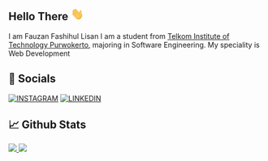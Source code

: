 ## Hello There <img src="https://raw.githubusercontent.com/ABSphreak/ABSphreak/master/gifs/Hi.gif" height="25px">

I am Fauzan Fashihul Lisan
I am a student from [Telkom Institute of Technology Purwokerto](https://ittelkom-pwt.ac.id/), majoring in Software Engineering. My speciality is Web Development

## 👯 Socials
[![INSTAGRAM](https://img.shields.io/badge/FOLLOW%20ME-INSTAGRAM-blueviolet?style=flat-square&logo=Instagram&logoColor=white)](https://www.instagram.com/fauzan_fl/)
[![LINKEDIN](https://img.shields.io/badge/FOLLOW%20ME-LINKEDIN-blue?style=flat-square&logo=Linkedin&logoColor=white)](https://www.linkedin.com/in/fauzanfl)

## 📈 Github Stats
<p align="left">
<a href="https://github.com/fauzanfl">
  <img height="180em" src="https://github-readme-stats-eight-theta.vercel.app/api?username=fauzanfl&show_icons=true&theme=tokyonight&include_all_commits=true&count_private=true"/>
  <img height="180em" src="https://github-readme-stats-eight-theta.vercel.app/api/top-langs/?username=fauzanfl&layout=compact&langs_count=8&theme=tokyonight"/>
</a>
</p>
